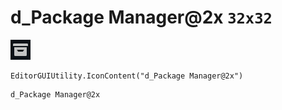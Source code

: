 # d_Package Manager@2x `32x32`
<img src="/img/d_Package%20Manager@2x.png" width=32 height=32>

``` CSharp
EditorGUIUtility.IconContent("d_Package Manager@2x")
```
```
d_Package Manager@2x
```
